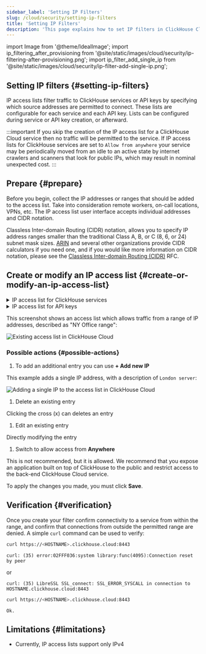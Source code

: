 ```yaml
---
sidebar_label: 'Setting IP Filters'
slug: /cloud/security/setting-ip-filters
title: 'Setting IP Filters'
description: 'This page explains how to set IP filters in ClickHouse Cloud to control access to ClickHouse services.'
---
```


import Image from '@theme/IdealImage';
import ip_filtering_after_provisioning from '@site/static/images/cloud/security/ip-filtering-after-provisioning.png';
import ip_filter_add_single_ip from '@site/static/images/cloud/security/ip-filter-add-single-ip.png';

## Setting IP filters {#setting-ip-filters}

IP access lists filter traffic to ClickHouse services or API keys by specifying which source addresses are permitted to connect.  These lists are configurable for each service and each API key.  Lists can be configured during service or API key creation, or afterward.

:::important
If you skip the creation of the IP access list for a ClickHouse Cloud service then no traffic will be permitted to the service. If IP access lists for ClickHouse services are set to `Allow from anywhere` your service may be periodically moved from an idle to an active state by internet crawlers and scanners that look for public IPs, which may result in nominal unexpected cost.
:::

## Prepare {#prepare}
Before you begin, collect the IP addresses or ranges that should be added to the access list.  Take into consideration remote workers, on-call locations, VPNs, etc. The IP access list user interface accepts individual addresses and CIDR notation.

Classless Inter-domain Routing (CIDR) notation, allows you to specify IP address ranges smaller than the traditional Class A, B, or C (8, 6, or 24) subnet mask sizes. [ARIN](https://account.arin.net/public/cidrCalculator) and several other organizations provide CIDR calculators if you need one, and if you would like more information on CIDR notation, please see the [Classless Inter-domain Routing (CIDR)](https://www.rfc-editor.org/rfc/rfc4632.html) RFC.

## Create or modify an IP access list {#create-or-modify-an-ip-access-list}

<details>
  <summary>IP access list for ClickHouse services</summary>

  When you create a ClickHouse service, the default setting for the IP allow list is 'Allow from nowhere.' 
  
  From your ClickHouse Cloud services list select the service and then select **Settings**.  Under the **Security** section, you will find the IP access list. Click on the Add IPs button.
  
  A sidebar will appear with options for you to configure:
  
- Allow incoming traffic from anywhere to the service
- Allow access from specific locations to the service
- Deny all access to the service
  
</details>
<details>
  <summary>IP access list for API keys</summary>

  When you create an API key, the default setting for the IP allow list is 'Allow from anywhere.'
  
  From the API key list, click the three dots next to the API key under the **Actions** column and select **Edit**. At the bottom of the screen you will find the IP access list and options to configure:

- Allow incoming traffic from anywhere to the service
- Allow access from specific locations to the service
- Deny all access to the service
  
</details>

This screenshot shows an access list which allows traffic from a range of IP addresses, described as "NY Office range":
  
<Image img={ip_filtering_after_provisioning} size="md" alt="Existing access list in ClickHouse Cloud" border/>

### Possible actions {#possible-actions}

1. To add an additional entry you can use **+ Add new IP**

  This example adds a single IP address, with a description of `London server`:

<Image img={ip_filter_add_single_ip} size="md" alt="Adding a single IP to the access list in ClickHouse Cloud" border/>

1. Delete an existing entry

  Clicking the cross (x) can deletes an entry

1. Edit an existing entry

  Directly modifying the entry

1. Switch to allow access from **Anywhere**

  This is not recommended, but it is allowed.  We recommend that you expose an application built on top of ClickHouse to the public and restrict access to the back-end ClickHouse Cloud service.

To apply the changes you made, you must click **Save**.

## Verification {#verification}

Once you create your filter confirm connectivity to a service from within the range, and confirm that connections from outside the permitted range are denied.  A simple `curl` command can be used to verify:
```bash title="Attempt rejected from outside the allow list"
curl https://<HOSTNAME>.clickhouse.cloud:8443
```
```response
curl: (35) error:02FFF036:system library:func(4095):Connection reset by peer
```
or
```response
curl: (35) LibreSSL SSL_connect: SSL_ERROR_SYSCALL in connection to HOSTNAME.clickhouse.cloud:8443
```

```bash title="Attempt permitted from inside the allow list"
curl https://<HOSTNAME>.clickhouse.cloud:8443
```
```response
Ok.
```

## Limitations {#limitations}

- Currently, IP access lists support only IPv4
